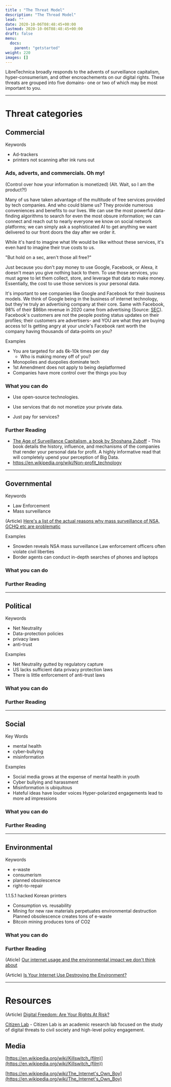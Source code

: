 ```yaml
---
title : "The Threat Model"
description: "The Thread Model"
lead: ""
date: 2020-10-06T08:48:45+00:00
lastmod: 2020-10-06T08:48:45+00:00
draft: false
menu:
  docs:
    parent: "getstarted"
weight: 220
images: []
---
```

LibreTechnica broadly responds to the advents of surveillance capitalism, hyper-consumerism, and other encroachements on our digital rights.  These threats are grouped into five domains- one or two of which may be most important to you. 

--------------------

# Threat categories

## Commercial

Keywords
 - Ad-trackers
 - printers not scanning after ink runs out

###	Ads, adverts, and commercials. Oh my!

(Control over how your information is monetized) (Alt. Wait, so I am the product?!)


Many of us have taken advantage of the multitude of free services provided by tech companies.  And who could blame us?  They provide numerous conveniences and benefits to our lives.  We can use the most powerful data-finding algorithms to search for even the most obsure information; we can connect and reach out to nearly everyone we know on social network platforms; we can simply ask a sophisticated AI to get anything we want delivered to our front doors the day after we order it.

While it's hard to imagine what life would be like without these services, it's even hard to imagine their true costs to us.

"But hold on a sec, aren't those all free?"

Just because you don't pay money to use Google, Facebook, or Alexa, it doesn't mean you give nothing back to them.  To use those services, you must agree to let them collect, store, and leverage that data to make money.  Essentially, the cost to use those services is your personal data.

It's important to see companies like Google and Facebook for their business models.  We think of Google being in the business of internet technology, but they're truly an advertising company at their core.  Same with Facebook, 98% of their $86bn revenue in 2020 came from advertising (Source: [SEC](https://www.sec.gov/ix?doc=/Archives/edgar/data/1326801/000132680121000014/fb-20201231.htm)).  Facebook's customers are not the people posting status updates on their profiles; their customers are advertisers- and YOU are what they are buying access to!  Is getting angry at your uncle's Facebook rant worth the company having thousands of data-points on you?

Examples

- You are targeted for ads 6k-10k times per day
  - Who is making money off of you?
- Monopolies and duopolies dominate tech
- 1st Amendment does not apply to being deplatformed
- Companies have more control over the things you buy



### What you can do

- Use open-source technologies.

- Use services that do not monetize your private data.

- Just pay for services?


### Further Reading

- [The Age of Surveillance Capitalism, a book by Shoshana Zuboff](https://en.wikipedia.org/wiki/The_Age_of_Surveillance_Capitalism) - This book details the history, influence, and mechanisms of the companies that render your personal data for profit.  A highly informative read that will completely upend your perception of Big Data.
- https://en.wikipedia.org/wiki/Non-profit_technology

--------------------

## Governmental

Keywords
 - Law Enforcement
 - Mass surveillance

(Article) [Here's a list of the actual reasons why mass surveillance of NSA, GCHQ etc are problematic](https://www.cryptoparty.in/masssurveillance)

Examples

- Snowden reveals NSA mass surveillance
Law enforcement officers often violate civil liberties
- Border agents can conduct in-depth searches of phones and laptops

### What you can do

### Further Reading

--------------------

## Political
Keywords
 - Net Neutrality
 - Data-protection policies
 - privacy laws
 - anti-trust

Examples
 - Net Neutrality gutted by regulatory capture
 - US lacks sufficient data privacy protection laws
 - There is little enforcement of anti-trust laws

### What you can do

### Further Reading

--------------------

## Social

Key Words
 - mental health
 - cyber-bullying
 - misinformation


Examples

- Social media grows at the expense of mental health in youth
- Cyber bullying and harassment
- Misinformation is ubiquitous
- Hateful ideas have louder voices
Hyper-polarized engagements lead to more ad impressions



### What you can do

### Further Reading

--------------------

## Environmental

Keywords
 - e-waste
 - consumerism
 - planned obsolescence
 - right-to-repair

1.1.5.1	hacked Korean printers

- Consumption vs. reusability
- Mining for new raw materials perpetuates environmental destruction
Planned obsolescence creates tons of e-waste
- Bitcoin mining produces tons of CO2

### What you can do

### Further Reading

(Aticle) [Our internet usage and the environmental impact we don't think about](https://www.pathzero.com/blog/the-internet-covid-19-and-the-environmental-impact-we-dont-think-about)

(Article) [Is Your Internet Use Destroying the Environment?
](https://www.onegreenplanet.org/animalsandnature/is-your-internet-use-destroying-the-environment/)

--------------------
# Resources

(Article) [Digital Freedom: Are Your Rights At Risk?](https://eachother.org.uk/digital-freedom-are-your-rights-at-risk/)

[Citizen Lab](https://citizenlab.ca) - Citizen Lab is an academic research lab focused on the study of digital threats to civil society and high-level policy engagement.

## Media

[https://en.wikipedia.org/wiki/Killswitch_(film)](https://en.wikipedia.org/wiki/Killswitch_(film))

[https://en.wikipedia.org/wiki/The_Internet's_Own_Boy](https://en.wikipedia.org/wiki/The_Internet's_Own_Boy)

